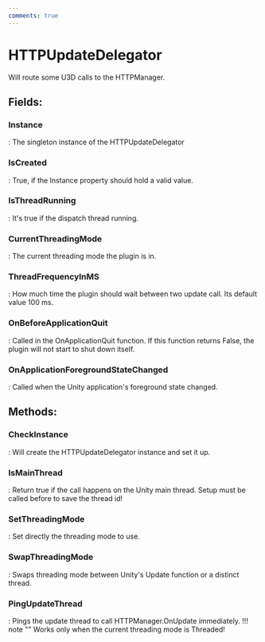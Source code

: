 ```yaml
---
comments: true
---
```

# HTTPUpdateDelegator

Will route some U3D calls to the HTTPManager. 

## **Fields**:
### **Instance**
: The singleton instance of the HTTPUpdateDelegator 
### **IsCreated**
: True, if the Instance property should hold a valid value. 
### **IsThreadRunning**
: It's true if the dispatch thread running. 
### **CurrentThreadingMode**
: The current threading mode the plugin is in. 
### **ThreadFrequencyInMS**
: How much time the plugin should wait between two update call. Its default value 100 ms. 
### **OnBeforeApplicationQuit**
: Called in the OnApplicationQuit function. If this function returns False, the plugin will not start to shut down itself. 
### **OnApplicationForegroundStateChanged**
: Called when the Unity application's foreground state changed. 
## **Methods**:

### **CheckInstance**
: Will create the HTTPUpdateDelegator instance and set it up. 

### **IsMainThread**
: Return true if the call happens on the Unity main thread. Setup must be called before to save the thread id! 

### **SetThreadingMode**
: Set directly the threading mode to use. 

### **SwapThreadingMode**
: Swaps threading mode between Unity's Update function or a distinct thread. 

### **PingUpdateThread**
: Pings the update thread to call HTTPManager.OnUpdate immediately. 
	!!! note ""
		Works only when the current threading mode is Threaded!
